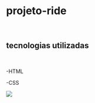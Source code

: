 <h1>projeto-ride</h1>
<br>
<h2>tecnologias utilizadas</h2>
<br>
<p>-HTML</p>
<p>-CSS</p>


<img src="https://github.com/fabianosilva13/desafio.ride/blob/main/img1/img.ride.png?raw=true">
